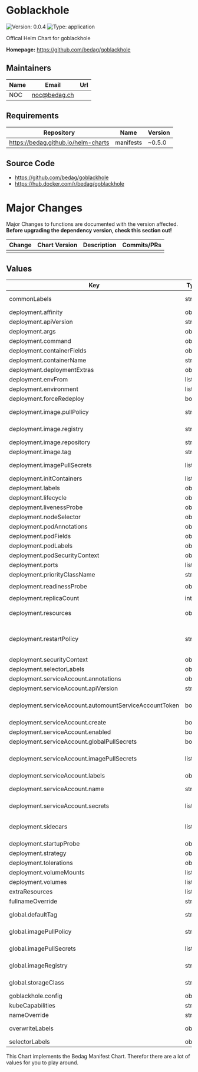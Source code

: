 # Goblackhole

![Version: 0.0.4](https://img.shields.io/badge/Version-0.0.4-informational?style=flat-square) ![Type: application](https://img.shields.io/badge/Type-application-informational?style=flat-square)

Offical Helm Chart for goblackhole

**Homepage:** <https://github.com/bedag/goblackhole>

## Maintainers

| Name | Email | Url |
| ---- | ------ | --- |
| NOC | <noc@bedag.ch> |  |

## Requirements

| Repository | Name | Version |
|------------|------|---------|
| https://bedag.github.io/helm-charts | manifests | ~0.5.0 |

## Source Code

* <https://github.com/bedag/goblackhole>
* <https://hub.docker.com/r/bedag/goblackhole>

# Major Changes

Major Changes to functions are documented with the version affected. **Before upgrading the dependency version, check this section out!**

| **Change** | **Chart Version** | **Description** | **Commits/PRs** |
| :----------- | :---------------- | :--------------------- | :-------------- |
|||||

## Values

| Key | Type | Default | Description |
|-----|------|---------|-------------|
| commonLabels | string | `nil` | Common Labels are added to each kubernetes resource manifest. |
| deployment.affinity | object | `{}` | Pod [Affinity](https://kubernetes.io/docs/concepts/scheduling-eviction/assign-pod-node/#affinity-and-anti-affinity) |
| deployment.apiVersion | string | `""` | Configure the api version used for the Deployment resource |
| deployment.args | object | `{}` | Configure arguments for executed command |
| deployment.command | object | `{}` | Configure executed container command |
| deployment.containerFields | object | `{}` | Extra fields used on the container definition |
| deployment.containerName | string | `.Chart.Name` | Configure Container Name |
| deployment.deploymentExtras | object | `{}` | Extra Fields for Deployment Manifest |
| deployment.envFrom | list | `[]` | Configure Environment from Source |
| deployment.environment | list | `[]` | Configure Environment Variables (Refer to values.yaml) |
| deployment.forceRedeploy | bool | `false` |  |
| deployment.image.pullPolicy | string | `nil` | Configure Docker Pull Policy. Will be overwritten if set by global variable. |
| deployment.image.registry | string | `"docker.io"` | Configure Docker Registry. Will be overwritten if set by global variable. |
| deployment.image.repository | string | `"bedag/goblackhole"` | Configure Docker Repository |
| deployment.image.tag | string | Tag defaults to `.Chart.Appversion`, if not set | Configure Docker Image tag |
| deployment.imagePullSecrets | list | `[]` | Define [ImagePullSecrets](https://kubernetes.io/docs/tasks/configure-pod-container/pull-image-private-registry/). Will be overwritten if set by global variable. |
| deployment.initContainers | list | `[]` | Pod [initContainers](https://kubernetes.io/docs/concepts/workloads/pods/init-containers/) |
| deployment.labels | object | `{}` | Merges given labels with common labels |
| deployment.lifecycle | object | `{}` | Container [Lifecycle](https://kubernetes.io/docs/concepts/containers/container-lifecycle-hooks/) |
| deployment.livenessProbe | object | `{"exec":{"command":["/usr/bin/gobgp","neig"]}}` | Container [LivenessProbe](https://kubernetes.io/docs/tasks/configure-pod-container/configure-liveness-readiness-startup-probes/#define-a-liveness-command) |
| deployment.nodeSelector | object | `{}` | Pod [NodeSelector](https://kubernetes.io/docs/concepts/scheduling-eviction/assign-pod-node/) |
| deployment.podAnnotations | object | `{}` | Pod [annotations](https://kubernetes.io/docs/concepts/overview/working-with-objects/annotations/) are only added for the pod |
| deployment.podFields | object | `{}` | Add extra field to the [Pod Template](https://kubernetes.io/docs/reference/generated/kubernetes-api/v1.18/#podtemplate-v1-core) if not available as value. |
| deployment.podLabels | object | `{}` | Pod [labels](https://kubernetes.io/docs/concepts/overview/working-with-objects/labels/) are only added for the pod |
| deployment.podSecurityContext | object | `{"fsGroup":2000,"runAsGroup":3000,"runAsUser":1000}` | Pod [SecurityContext](https://kubernetes.io/docs/tasks/configure-pod-container/security-context/) |
| deployment.ports | list | `[]` | Configure Container Ports |
| deployment.priorityClassName | string | `""` | Pod [priorityClassName](https://kubernetes.io/docs/concepts/configuration/pod-priority-preemption/#priorityclass) |
| deployment.readinessProbe | object | `{"exec":{"command":["/usr/bin/gobgp","neig"]},"timeoutSeconds":30}` | Container [ReadinessProbe](https://kubernetes.io/docs/tasks/configure-pod-container/configure-liveness-readiness-startup-probes/#define-readiness-probes) |
| deployment.replicaCount | int | 1 | Amount of Replicas deployed |
| deployment.resources | object | `{"limits":{"cpu":"200m","memory":"218Mi"},"requests":{"cpu":"100m","memory":"25Mi"}}` | Configure Container [Resource](https://kubernetes.io/docs/concepts/configuration/manage-resources-containers/) |
| deployment.restartPolicy | string | `nil` | Restart policy for all containers within the pod. One of Always, OnFailure, Never. Default to Always. More info: https://kubernetes.io/docs/concepts/workloads/pods/pod-lifecycle/#restart-policy |
| deployment.securityContext | object | `{"allowPrivilegeEscalation":false}` | Container [SecurityContext](https://kubernetes.io/docs/tasks/configure-pod-container/security-context/) |
| deployment.selectorLabels | object | `{}` | Define SelectorLabels for the Pod Template |
| deployment.serviceAccount.annotations | object | `{}` | Annotations to add to the service account |
| deployment.serviceAccount.apiVersion | string | v1 | Configure the api version used |
| deployment.serviceAccount.automountServiceAccountToken | bool | `true` | AutomountServiceAccountToken indicates whether pods running as this service account should have an API token automatically mounted. |
| deployment.serviceAccount.create | bool | `false` | Specifies whether a service account should be created |
| deployment.serviceAccount.enabled | bool | `false` | Specifies whether a service account is enabled or not |
| deployment.serviceAccount.globalPullSecrets | bool | `false` | Evaluate global set pullsecrets and mount, if set |
| deployment.serviceAccount.imagePullSecrets | list | `[]` | ImagePullSecrets is a list of references to secrets in the same namespace to use for pulling any images in pods that reference this ServiceAccount. |
| deployment.serviceAccount.labels | object | `{}` | Merges given labels with common labels |
| deployment.serviceAccount.name | string | `""` | If not set and create is true, a name is generated using the fullname template |
| deployment.serviceAccount.secrets | list | `[]` | Secrets is the list of secrets allowed to be used by pods running using this ServiceAccount |
| deployment.sidecars | list | `[]` | Allows to add sidecars to your [maincar]](https://kubernetes.io/docs/concepts/workloads/pods/#using-pods) |
| deployment.startupProbe | object | `{}` | Container [StartupProbe](https://kubernetes.io/docs/tasks/configure-pod-container/configure-liveness-readiness-startup-probes/#define-startup-probes) |
| deployment.strategy | object | `{}` | Deployment [Update Strategy](https://kubernetes.io/docs/concepts/services-networking/ingress/#resource-backend). **Deployments only** |
| deployment.tolerations | object | `{}` | Pod [Tolerations](https://kubernetes.io/docs/concepts/scheduling-eviction/taint-and-toleration/) |
| deployment.volumeMounts | list | `[]` | Configure Container [volumeMounts](https://kubernetes.io/docs/tasks/configure-pod-container/configure-volume-storage/) |
| deployment.volumes | list | `[]` | Additional [Volumes](https://kubernetes.io/docs/concepts/storage/volumes/) |
| extraResources | list | `[]` | Enter Extra Resources managed by the Goblackhole Release |
| fullnameOverride | string | `""` | Overwrite `lib.utils.common.fullname` output |
| global.defaultTag | string | `""` | Global Docker Image Tag declaration. Will be used as default tag, if no tag is given by child |
| global.imagePullPolicy | string | `""` | Global Docker Image Pull Policy declaration. Will overwrite all child .pullPolicy fields. |
| global.imagePullSecrets | list | `[]` | Global Docker Image Pull Secrets declaration. Added to local Docker Image Pull Secrets. |
| global.imageRegistry | string | `""` | Global Docker Image Registry declaration. Will overwrite all child .registry fields. |
| global.storageClass | string | `""` | Global StorageClass declaration. Can be used to overwrite StorageClass fields. |
| goblackhole.config | object | `{}` | Configure Goblackhole (this will be written 1:1 to config.yaml) |
| kubeCapabilities | string | `$.Capabilities.KubeVersion.GitVersion` | Overwrite the Kube GitVersion |
| nameOverride | string | `""` | Overwrite "lib.internal.common.name" output |
| overwriteLabels | object | `{}` | Overwrites default labels, but not resource specific labels and common labels |
| selectorLabels | object | `{}` | Define default [selectorLabels](https://kubernetes.io/docs/concepts/overview/working-with-objects/labels/) |

This Chart implements the Bedag Manifest Chart. Therefor there are a lot of values for you to play around.